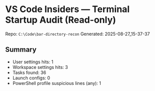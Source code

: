 # VS Code Insiders — Terminal Startup Audit (Read-only)

Repo: `C:\Code\bar-directory-recon`
Generated: 2025-08-27_15-37-37

## Summary
* User settings hits: 1
* Workspace settings hits: 3
* Tasks found: 36
* Launch configs: 0
* PowerShell profile suspicious lines (any): 1

